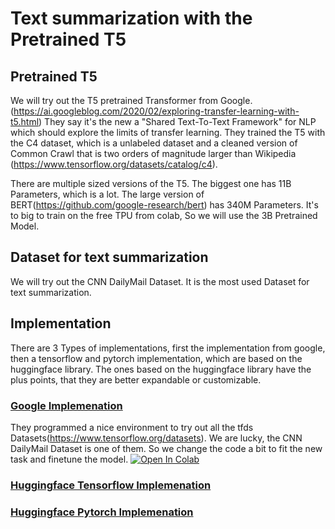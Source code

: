 # Text summarization with the Pretrained T5  

## Pretrained T5  
We will try out the T5 pretrained Transformer from Google. (https://ai.googleblog.com/2020/02/exploring-transfer-learning-with-t5.html) They say it's the new a "Shared Text-To-Text Framework" for NLP which should explore the limits of transfer learning. They trained the T5 with the C4 dataset, which is a unlabeled dataset and a cleaned version of Common Crawl that is two orders of magnitude larger than Wikipedia (https://www.tensorflow.org/datasets/catalog/c4).

There are multiple sized versions of the T5. The biggest one has 11B Parameters, which is a lot. The large version of BERT(https://github.com/google-research/bert) has 340M Parameters. It's to big to train on the free TPU from colab, So we will use the 3B Pretrained Model.


## Dataset for text summarization
We will try out the CNN DailyMail Dataset. It is the most used Dataset for text summarization.

## Implementation
There are 3 Types of implementations, first the implementation from google, then a tensorflow and pytorch implementation, which are based on the huggingface library. The ones based on the huggingface library have the plus points, that they are better expandable or customizable. 

###  [Google Implemenation](google_text_summary_with_t5.ipynb) 
They programmed a nice environment to try out all the tfds Datasets(https://www.tensorflow.org/datasets). We are lucky, the CNN DailyMail Dataset is one of them. So we change the code a bit to fit the new task and finetune the model.
<a href="https://colab.research.google.com/github/google-research/text-to-text-transfer-transformer/blob/master/notebooks/t5-trivia.ipynb" target="_parent"><img src="https://colab.research.google.com/assets/colab-badge.svg" alt="Open In Colab"/></a>

### [Huggingface Tensorflow Implemenation](t5_tf_huggingface.ipynb) 

### [Huggingface Pytorch Implemenation](t5_pt_huggingface.ipynb) 
